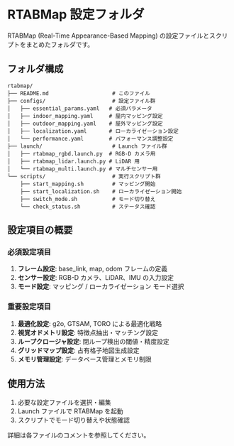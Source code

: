 # RTABMap 設定フォルダ

RTABMap (Real-Time Appearance-Based Mapping) の設定ファイルとスクリプトをまとめたフォルダです。

## フォルダ構成

```
rtabmap/
├── README.md                    # このファイル
├── configs/                     # 設定ファイル群
│   ├── essential_params.yaml   # 必須パラメータ
│   ├── indoor_mapping.yaml     # 屋内マッピング設定
│   ├── outdoor_mapping.yaml    # 屋外マッピング設定
│   ├── localization.yaml       # ローカライゼーション設定
│   └── performance.yaml        # パフォーマンス調整設定
├── launch/                      # Launch ファイル群
│   ├── rtabmap_rgbd.launch.py  # RGB-D カメラ用
│   ├── rtabmap_lidar.launch.py # LiDAR 用
│   └── rtabmap_multi.launch.py # マルチセンサー用
└── scripts/                     # 実行スクリプト群
    ├── start_mapping.sh         # マッピング開始
    ├── start_localization.sh    # ローカライゼーション開始
    ├── switch_mode.sh           # モード切り替え
    └── check_status.sh          # ステータス確認

```

## 設定項目の概要

### 必須設定項目
1. **フレーム設定**: base_link, map, odom フレームの定義
2. **センサー設定**: RGB-D カメラ、LiDAR、IMU の入力設定
3. **モード設定**: マッピング / ローカライゼーション モード選択

### 重要設定項目
1. **最適化設定**: g2o, GTSAM, TORO による最適化戦略
2. **視覚オドメトリ設定**: 特徴点抽出・マッチング設定
3. **ループクロージャ設定**: 閉ループ検出の閾値・精度設定
4. **グリッドマップ設定**: 占有格子地図生成設定
5. **メモリ管理設定**: データベース管理とメモリ制限

## 使用方法

1. 必要な設定ファイルを選択・編集
2. Launch ファイルで RTABMap を起動
3. スクリプトでモード切り替えや状態確認

詳細は各ファイルのコメントを参照してください。